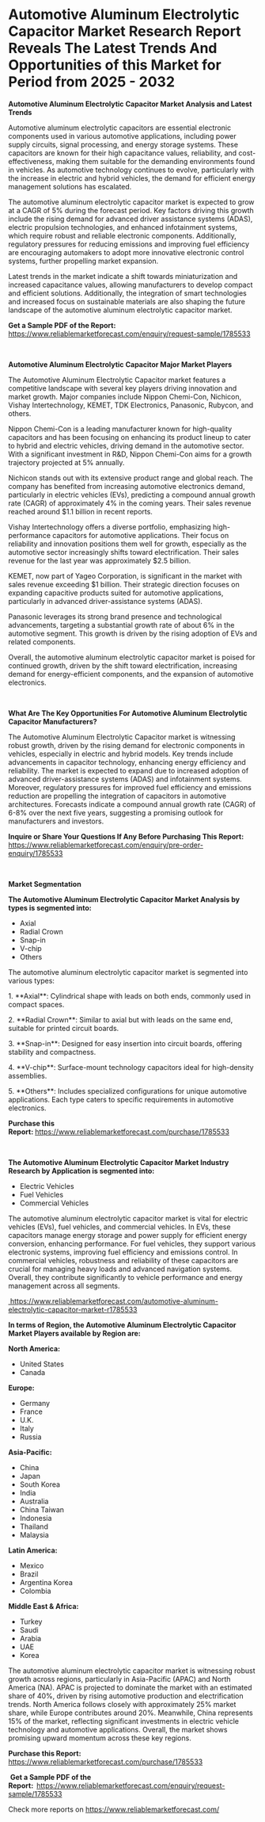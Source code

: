 <p><h1>Automotive Aluminum Electrolytic Capacitor Market Research Report Reveals The Latest Trends And Opportunities of this Market for Period from 2025 - 2032</h1></p><p><strong>Automotive Aluminum Electrolytic Capacitor Market Analysis and Latest Trends</strong></p>
<p><p>Automotive aluminum electrolytic capacitors are essential electronic components used in various automotive applications, including power supply circuits, signal processing, and energy storage systems. These capacitors are known for their high capacitance values, reliability, and cost-effectiveness, making them suitable for the demanding environments found in vehicles. As automotive technology continues to evolve, particularly with the increase in electric and hybrid vehicles, the demand for efficient energy management solutions has escalated.</p><p>The automotive aluminum electrolytic capacitor market is expected to grow at a CAGR of 5% during the forecast period. Key factors driving this growth include the rising demand for advanced driver assistance systems (ADAS), electric propulsion technologies, and enhanced infotainment systems, which require robust and reliable electronic components. Additionally, regulatory pressures for reducing emissions and improving fuel efficiency are encouraging automakers to adopt more innovative electronic control systems, further propelling market expansion.</p><p>Latest trends in the market indicate a shift towards miniaturization and increased capacitance values, allowing manufacturers to develop compact and efficient solutions. Additionally, the integration of smart technologies and increased focus on sustainable materials are also shaping the future landscape of the automotive aluminum electrolytic capacitor market.</p></p>
<p><strong>Get a Sample PDF of the Report:&nbsp;</strong> <a href="https://www.reliablemarketforecast.com/enquiry/request-sample/1785533?utm_campaign=3089&utm_medium=2&utm_source=Github&utm_content=ia&utm_term=25032025&utm_id=automotive-aluminum-electrolytic-capacitor">https://www.reliablemarketforecast.com/enquiry/request-sample/1785533</a></p>
<p>&nbsp;</p>
<p><strong>Automotive Aluminum Electrolytic Capacitor Major Market Players</strong></p>
<p><p>The Automotive Aluminum Electrolytic Capacitor market features a competitive landscape with several key players driving innovation and market growth. Major companies include Nippon Chemi-Con, Nichicon, Vishay Intertechnology, KEMET, TDK Electronics, Panasonic, Rubycon, and others. </p><p>Nippon Chemi-Con is a leading manufacturer known for high-quality capacitors and has been focusing on enhancing its product lineup to cater to hybrid and electric vehicles, driving demand in the automotive sector. With a significant investment in R&D, Nippon Chemi-Con aims for a growth trajectory projected at 5% annually.</p><p>Nichicon stands out with its extensive product range and global reach. The company has benefited from increasing automotive electronics demand, particularly in electric vehicles (EVs), predicting a compound annual growth rate (CAGR) of approximately 4% in the coming years. Their sales revenue reached around $1.1 billion in recent reports.</p><p>Vishay Intertechnology offers a diverse portfolio, emphasizing high-performance capacitors for automotive applications. Their focus on reliability and innovation positions them well for growth, especially as the automotive sector increasingly shifts toward electrification. Their sales revenue for the last year was approximately $2.5 billion.</p><p>KEMET, now part of Yageo Corporation, is significant in the market with sales revenue exceeding $1 billion. Their strategic direction focuses on expanding capacitive products suited for automotive applications, particularly in advanced driver-assistance systems (ADAS).</p><p>Panasonic leverages its strong brand presence and technological advancements, targeting a substantial growth rate of about 6% in the automotive segment. This growth is driven by the rising adoption of EVs and related components.</p><p>Overall, the automotive aluminum electrolytic capacitor market is poised for continued growth, driven by the shift toward electrification, increasing demand for energy-efficient components, and the expansion of automotive electronics.</p></p>
<p>&nbsp;</p>
<p><strong>What Are The Key Opportunities For Automotive Aluminum Electrolytic Capacitor Manufacturers?</strong></p>
<p><p>The Automotive Aluminum Electrolytic Capacitor market is witnessing robust growth, driven by the rising demand for electronic components in vehicles, especially in electric and hybrid models. Key trends include advancements in capacitor technology, enhancing energy efficiency and reliability. The market is expected to expand due to increased adoption of advanced driver-assistance systems (ADAS) and infotainment systems. Moreover, regulatory pressures for improved fuel efficiency and emissions reduction are propelling the integration of capacitors in automotive architectures. Forecasts indicate a compound annual growth rate (CAGR) of 6-8% over the next five years, suggesting a promising outlook for manufacturers and investors.</p></p>
<p><strong>Inquire or Share Your Questions If Any Before Purchasing This Report:</strong> <a href="https://www.reliablemarketforecast.com/enquiry/pre-order-enquiry/1785533?utm_campaign=3089&utm_medium=2&utm_source=Github&utm_content=ia&utm_term=25032025&utm_id=automotive-aluminum-electrolytic-capacitor">https://www.reliablemarketforecast.com/enquiry/pre-order-enquiry/1785533</a></p>
<p>&nbsp;</p>
<p><strong>Market Segmentation</strong></p>
<p><strong>The Automotive Aluminum Electrolytic Capacitor Market Analysis by types is segmented into:</strong></p>
<p><ul><li>Axial</li><li>Radial Crown</li><li>Snap-in</li><li>V-chip</li><li>Others</li></ul></p>
<p><p>The automotive aluminum electrolytic capacitor market is segmented into various types: </p><p>1. **Axial**: Cylindrical shape with leads on both ends, commonly used in compact spaces.</p><p>2. **Radial Crown**: Similar to axial but with leads on the same end, suitable for printed circuit boards.</p><p>3. **Snap-in**: Designed for easy insertion into circuit boards, offering stability and compactness.</p><p>4. **V-chip**: Surface-mount technology capacitors ideal for high-density assemblies.</p><p>5. **Others**: Includes specialized configurations for unique automotive applications. Each type caters to specific requirements in automotive electronics.</p></p>
<p><strong>Purchase this Report:&nbsp;</strong><a href="https://www.reliablemarketforecast.com/purchase/1785533?utm_campaign=3089&utm_medium=2&utm_source=Github&utm_content=ia&utm_term=25032025&utm_id=automotive-aluminum-electrolytic-capacitor">https://www.reliablemarketforecast.com/purchase/1785533</a></p>
<p>&nbsp;</p>
<p><strong>The Automotive Aluminum Electrolytic Capacitor Market Industry Research by Application is segmented into:</strong></p>
<p><ul><li>Electric Vehicles</li><li>Fuel Vehicles</li><li>Commercial Vehicles</li></ul></p>
<p><p>The automotive aluminum electrolytic capacitor market is vital for electric vehicles (EVs), fuel vehicles, and commercial vehicles. In EVs, these capacitors manage energy storage and power supply for efficient energy conversion, enhancing performance. For fuel vehicles, they support various electronic systems, improving fuel efficiency and emissions control. In commercial vehicles, robustness and reliability of these capacitors are crucial for managing heavy loads and advanced navigation systems. Overall, they contribute significantly to vehicle performance and energy management across all segments.</p></p>
<p><a href="https://www.reliablemarketforecast.com/automotive-aluminum-electrolytic-capacitor-market-r1785533?utm_campaign=3089&utm_medium=2&utm_source=Github&utm_content=ia&utm_term=25032025&utm_id=automotive-aluminum-electrolytic-capacitor">&nbsp;https://www.reliablemarketforecast.com/automotive-aluminum-electrolytic-capacitor-market-r1785533</a></p>
<p><strong>In terms of Region, the Automotive Aluminum Electrolytic Capacitor Market Players available by Region are:</strong></p>
<p>
    <p> <strong> North America: </strong>
        <ul>
            <li>United States</li>
            <li>Canada</li>
        </ul>
        </p> 
    <p> <strong> Europe: </strong>
        <ul>
            <li>Germany</li>
            <li>France</li>
            <li>U.K.</li>
            <li>Italy</li>
            <li>Russia</li>
        </ul>
        </p> 
    <p> <strong> Asia-Pacific: </strong>
        <ul>
            <li>China</li>
            <li>Japan</li>
            <li>South Korea</li>
            <li>India</li>
            <li>Australia</li>
            <li>China Taiwan</li>
            <li>Indonesia</li>
            <li>Thailand</li>
            <li>Malaysia</li>
        </ul>
        </p> 
    <p> <strong> Latin America: </strong>
        <ul>
            <li>Mexico</li>
            <li>Brazil</li>
            <li>Argentina Korea</li>
            <li>Colombia</li>
        </ul>
        </p> 
    <p> <strong> Middle East & Africa: </strong>
        <ul>
            <li>Turkey</li>
            <li>Saudi</li>
            <li>Arabia</li>
            <li>UAE</li>
            <li>Korea</li>
        </ul>
    </p>
    </p>
<p><p>The automotive aluminum electrolytic capacitor market is witnessing robust growth across regions, particularly in Asia-Pacific (APAC) and North America (NA). APAC is projected to dominate the market with an estimated share of 40%, driven by rising automotive production and electrification trends. North America follows closely with approximately 25% market share, while Europe contributes around 20%. Meanwhile, China represents 15% of the market, reflecting significant investments in electric vehicle technology and automotive applications. Overall, the market shows promising upward momentum across these key regions.</p></p>
<p><strong>Purchase this Report: </strong><a href="https://www.reliablemarketforecast.com/purchase/1785533?utm_campaign=3089&utm_medium=2&utm_source=Github&utm_content=ia&utm_term=25032025&utm_id=automotive-aluminum-electrolytic-capacitor">https://www.reliablemarketforecast.com/purchase/1785533</a></p>
<p>&nbsp;<strong>Get a Sample PDF of the Report:&nbsp;&nbsp;</strong><a href="https://www.reliablemarketforecast.com/enquiry/request-sample/1785533?utm_campaign=3089&utm_medium=2&utm_source=Github&utm_content=ia&utm_term=25032025&utm_id=automotive-aluminum-electrolytic-capacitor">https://www.reliablemarketforecast.com/enquiry/request-sample/1785533</a></p>
<p><strong></strong></p>
<p>Check more reports on <a href="https://www.reliablemarketforecast.com/?utm_campaign=3089&utm_medium=2&utm_source=Github&utm_content=ia&utm_term=25032025&utm_id=automotive-aluminum-electrolytic-capacitor">https://www.reliablemarketforecast.com/</a></p>